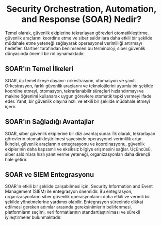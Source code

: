 <h1 align=center> Security Orchestration, Automation, and Response (SOAR) Nedir? </h1>
Temel olarak, güvenlik ekiplerine tekrarlayan görevleri otomatikleştirme, güvenlik araçlarını koordine etme ve siber saldırılara daha etkili bir şekilde müdahale etme yeteneği sağlayarak operasyonel verimliliği artırmayı hedefler. 
Gartner tarafından benimsenen bu terminoloji, siber güvenlik dünyasında önemli bir rol oynamaktadır.

<h2> SOAR'ın Temel İlkeleri </h2>
SOAR, üç temel ilkeye dayanır: orkestrasyon, otomasyon ve yanıt. Orkestrasyon, farklı güvenlik araçlarını ve teknolojilerini uyumlu bir şekilde koordine etmeyi, otomasyon, tekrarlanabilir süreçleri hızlandırmayı ve makine öğrenimi kullanarak uygun görevlere otomatik tepki vermeyi ifade eder. 
Yanıt, bir güvenlik olayına hızlı ve etkili bir şekilde müdahale etmeyi içerir.

<h2> SOAR'ın Sağladığı Avantajlar </h2>
SOAR, siber güvenlik ekiplerine bir dizi avantaj sunar. 
İlk olarak, tekrarlayan görevlerin otomatikleştirilmesi sayesinde operasyonel verimlilik artar. 
İkincisi, güvenlik araçlarının entegrasyonu ve koordinasyonu, güvenlik ekiplerinin daha kapsamlı ve eksiksiz bilgiye erişmesini sağlar. 
Üçüncüsü, siber saldırılara hızlı yanıt verme yeteneği, organizasyonları daha dirençli hale getirir.

<h2> SOAR ve SIEM Entegrasyonu </h2>
SOAR’ın etkili bir şekilde çalışabilmesi için, Security Information and Event Management (SIEM) ile entegrasyon önemlidir. 
Bu entegrasyon, organizasyonların siber güvenlik operasyonlarını daha etkili ve verimli bir şekilde yönetmelerine yardımcı olabilir. 
Entegrasyon sürecinde dikkat edilmesi gereken adımlar arasında gereksinimlerin belirlenmesi, platformların seçimi, veri formatlarının standartlaştırılması ve sürekli iyileştirmeler bulunmaktadır.

